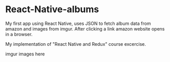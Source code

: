 # React-Native-albums

My first app using React Native, uses JSON to fetch album data from amazon and images from imgur.
After clicking a link amazon website opens in a browser.

My implementation of "React Native and Redux" course excercise.

imgur images here
